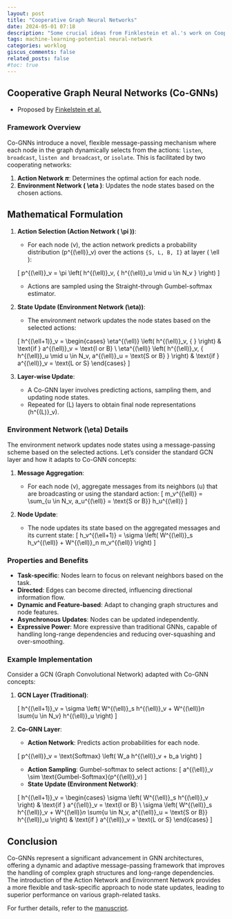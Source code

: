 ```yaml
---
layout: post
title: "Cooperative Graph Neural Networks"
date: 2024-05-01 07:18
description: "Some crucial ideas from Finklestein et al.'s work on Cooperative GNNs"
tags: machine-learning-potential neural-network
categories: worklog
giscus_comments: false
related_posts: false
#toc: true
---
```


## Cooperative Graph Neural Networks (Co-GNNs)

- Proposed by [Finkelstein et al.](https://arxiv.org/abs/2310.01267)

### **Framework Overview**

Co-GNNs introduce a novel, flexible message-passing mechanism where each node in the graph dynamically selects from the actions: `listen`, `broadcast`, `listen and broadcast`, or `isolate`. This is facilitated by two cooperating networks:

1. **Action Network $\pi$**: Determines the optimal action for each node.
2. **Environment Network \( \eta \)**: Updates the node states based on the chosen actions.

## **Mathematical Formulation**

1. **Action Selection (Action Network \( \pi \))**:

   - For each node \(v\), the action network predicts a probability distribution \(p^{(\ell)}_v\) over the actions `{S, L, B, I}` at layer \( \ell \):

   \[ p^{(\ell)}_v = \pi \left( h^{(\ell)}_v, \{ h^{(\ell)}_u \mid u \in N_v \} \right) \]

   - Actions are sampled using the Straight-through Gumbel-softmax estimator.

2. **State Update (Environment Network \(\eta\))**:

   - The environment network updates the node states based on the selected actions:

   \[
   h^{(\ell+1)}_v =
   \begin{cases}
   \eta^{(\ell)} \left( h^{(\ell)}_v, \{ \} \right) & \text{if } a^{(\ell)}_v = \text{I or B} \\
   \eta^{(\ell)} \left( h^{(\ell)}_v, \{ h^{(\ell)}_u \mid u \in N_v, a^{(\ell)}_u = \text{S or B} \} \right) & \text{if } a^{(\ell)}_v = \text{L or S}
   \end{cases}
   \]

3. **Layer-wise Update**:
   - A Co-GNN layer involves predicting actions, sampling them, and updating node states.
   - Repeated for \(L\) layers to obtain final node representations \(h^{(L)}_v\).

### **Environment Network \(\eta\) Details**

The environment network updates node states using a message-passing scheme based on the selected actions. Let’s consider the standard GCN layer and how it adapts to Co-GNN concepts:

1. **Message Aggregation**:

   - For each node \(v\), aggregate messages from its neighbors \(u\) that are broadcasting or using the standard action:
     \[
     m_v^{(\ell)} = \sum_{u \in N_v, a_u^{(\ell)} = \text{S or B}} h_u^{(\ell)}
     \]

2. **Node Update**:
   - The node updates its state based on the aggregated messages and its current state:
     \[
     h_v^{(\ell+1)} = \sigma \left( W^{(\ell)}_s h_v^{(\ell)} + W^{(\ell)}_n m_v^{(\ell)} \right)
     \]

### **Properties and Benefits**

- **Task-specific**: Nodes learn to focus on relevant neighbors based on the task.
- **Directed**: Edges can become directed, influencing directional information flow.
- **Dynamic and Feature-based**: Adapt to changing graph structures and node features.
- **Asynchronous Updates**: Nodes can be updated independently.
- **Expressive Power**: More expressive than traditional GNNs, capable of handling long-range dependencies and reducing over-squashing and over-smoothing.

### **Example Implementation**

Consider a GCN (Graph Convolutional Network) adapted with Co-GNN concepts:

1. **GCN Layer (Traditional)**:

   \[
   h^{(\ell+1)}_v = \sigma \left( W^{(\ell)}_s h^{(\ell)}_v + W^{(\ell)}_n \sum_{u \in N_v} h^{(\ell)}_u \right)
   \]

2. **Co-GNN Layer**:

   - **Action Network**: Predicts action probabilities for each node.

   \[
   p^{(\ell)}_v = \text{Softmax} \left( W_a h^{(\ell)}_v + b_a \right)
   \]

   - **Action Sampling**: Gumbel-softmax to select actions:
     \[
     a^{(\ell)}_v \sim \text{Gumbel-Softmax}(p^{(\ell)}_v)
     \]
   - **State Update (Environment Network)**:

   \[
   h^{(\ell+1)}_v =
   \begin{cases}
   \sigma \left( W^{(\ell)}_s h^{(\ell)}_v \right) & \text{if } a^{(\ell)}_v = \text{I or B} \\
   \sigma \left( W^{(\ell)}_s h^{(\ell)}_v + W^{(\ell)}_n \sum_{u \in N_v, a^{(\ell)}_u = \text{S or B}} h^{(\ell)}_u \right) & \text{if } a^{(\ell)}_v = \text{L or S}
   \end{cases}
   \]

## Conclusion

Co-GNNs represent a significant advancement in GNN architectures, offering a dynamic and adaptive message-passing framework that improves the handling of complex graph structures and long-range dependencies. The introduction of the Action Network and Environment Network provides a more flexible and task-specific approach to node state updates, leading to superior performance on various graph-related tasks.

For further details, refer to the [manuscript](https://arxiv.org/abs/2310.01267).